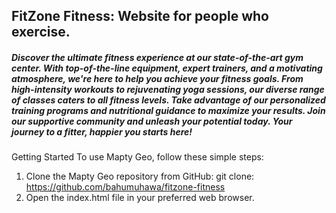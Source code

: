 ## FitZone Fitness: Website for people who exercise.

##### Discover the ultimate fitness experience at our state-of-the-art gym center. With top-of-the-line equipment, expert trainers, and a motivating atmosphere, we're here to help you achieve your fitness goals. From high-intensity workouts to rejuvenating yoga sessions, our diverse range of classes caters to all fitness levels. Take advantage of our personalized training programs and nutritional guidance to maximize your results. Join our supportive community and unleash your potential today. Your journey to a fitter, happier you starts here!

Getting Started To use Mapty Geo, follow these simple steps:
1. Clone the Mapty Geo repository from GitHub: git clone: 
https://github.com/bahumuhawa/fitzone-fitness
2. Open the index.html file in your preferred web browser.
